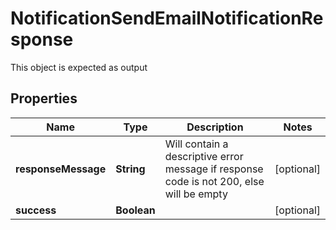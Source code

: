 

# NotificationSendEmailNotificationResponse

This object is expected as output
## Properties

Name | Type | Description | Notes
------------ | ------------- | ------------- | -------------
**responseMessage** | **String** | Will contain a descriptive error message if response code is not 200, else will be empty |  [optional]
**success** | **Boolean** |  |  [optional]



